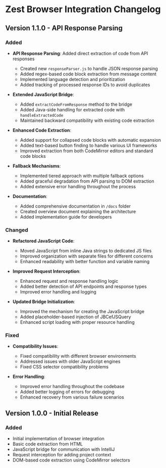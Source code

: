 # Zest Browser Integration Changelog

## Version 1.1.0 - API Response Parsing

### Added
- **API Response Parsing**: Added direct extraction of code from API responses
  - Created new `responseParser.js` to handle JSON response parsing
  - Added regex-based code block extraction from message content
  - Implemented language detection and prioritization
  - Added tracking of processed response IDs to avoid duplicates

- **Extended JavaScript Bridge**:
  - Added `extractCodeFromResponse` method to the bridge
  - Added Java-side handling for extracted code with `handleExtractedCode`
  - Maintained backward compatibility with existing code extraction

- **Enhanced Code Extraction**:
  - Added support for collapsed code blocks with automatic expansion
  - Added text-based button finding to handle various UI frameworks
  - Improved extraction from both CodeMirror editors and standard code blocks

- **Fallback Mechanisms**:
  - Implemented tiered approach with multiple fallback options
  - Added graceful degradation from API parsing to DOM extraction
  - Added extensive error handling throughout the process

- **Documentation**:
  - Added comprehensive documentation in `/docs` folder
  - Created overview document explaining the architecture
  - Added implementation guide for developers

### Changed
- **Refactored JavaScript Code**:
  - Moved JavaScript from inline Java strings to dedicated JS files
  - Improved organization with separate files for different concerns
  - Enhanced readability with better function and variable naming

- **Improved Request Interception**:
  - Enhanced request and response handling logic
  - Added better detection of API endpoints and response types
  - Improved error handling and logging

- **Updated Bridge Initialization**:
  - Improved the mechanism for creating the JavaScript bridge
  - Added placeholder-based injection of JBCefJSQuery
  - Enhanced script loading with proper resource handling

### Fixed
- **Compatibility Issues**:
  - Fixed compatibility with different browser environments
  - Addressed issues with older JavaScript engines
  - Fixed CSS selector compatibility problems

- **Error Handling**:
  - Improved error handling throughout the codebase
  - Added better logging of errors for debugging
  - Enhanced recovery from various failure scenarios

## Version 1.0.0 - Initial Release

### Added
- Initial implementation of browser integration
- Basic code extraction from HTML
- JavaScript bridge for communication with IntelliJ
- Request interception for adding project context
- DOM-based code extraction using CodeMirror selectors